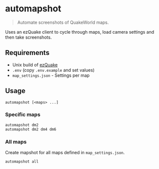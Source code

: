 # automapshot

> Automate screenshots of QuakeWorld maps.

Uses an ezQuake client to cycle through maps, load camera settings and then take screenshots.

## Requirements

* Unix build of [ezQuake](https://github.com/ezQuake/ezquake-source)
* `.env` (copy `.env.example` and set values)
* `map_settings.json` - Settings per map

## Usage

```shell
automapshot [<maps> ...]
```

### Specific maps

```shell
automapshot dm2
automapshot dm2 dm4 dm6
```

### All maps

Create mapshot for all maps defined in `map_settings.json`.

```shell
automapshot all
```
